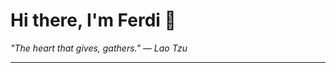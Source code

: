 <h1>Hi there, I'm Ferdi 👋</h1>

<p><em>
  "The heart that gives, gathers." — Lao Tzu
</em></p>

---
